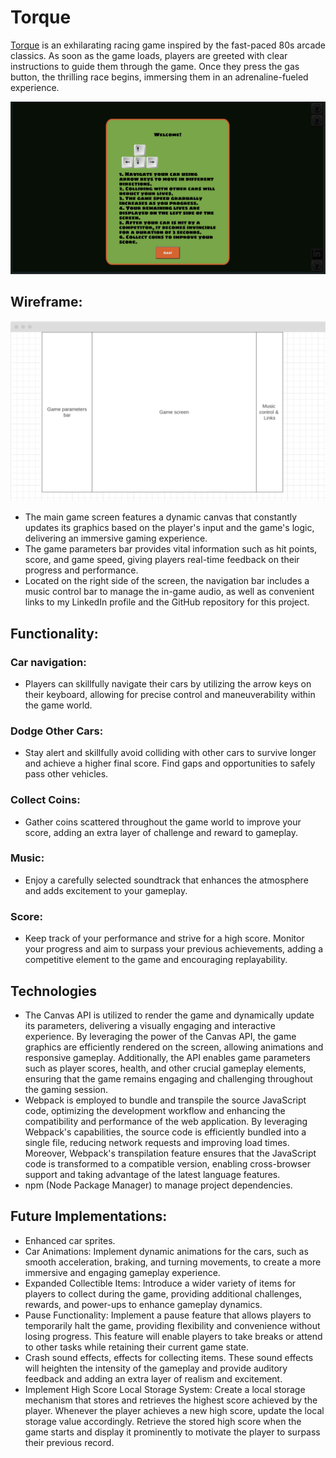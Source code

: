 # Torque

[Torque](https://antonjames-sistence.github.io/Torque/) is an exhilarating racing game inspired by the fast-paced 80s arcade classics. As soon as the game loads, players are greeted with clear instructions to guide them through the game. Once they press the gas button, the thrilling race begins, immersing them in an adrenaline-fueled experience.

![Torque greeting message](./resources/readme/greeting.png)

## Wireframe:

![Torque Wireframe](./resources/readme/wireframe.png)


* The main game screen features a dynamic canvas that constantly updates its graphics based on the player's input and the game's logic, delivering an immersive gaming experience.
* The game parameters bar provides vital information such as hit points, score, and game speed, giving players real-time feedback on their progress and performance.
* Located on the right side of the screen, the navigation bar includes a music control bar to manage the in-game audio, as well as convenient links to my LinkedIn profile and the GitHub repository for this project.

## Functionality:

### Car navigation:

* Players can skillfully navigate their cars by utilizing the arrow keys on their keyboard, allowing for precise control and maneuverability within the game world. 
<!-- navigation img -->
<!-- code img -->

### Dodge Other Cars:

* Stay alert and skillfully avoid colliding with other cars to survive longer and achieve a higher final score. Find gaps and opportunities to safely pass other vehicles.
<!-- dodging img -->
<!-- code img -->

### Collect Coins:

* Gather coins scattered throughout the game world to improve your score, adding an extra layer of challenge and reward to gameplay.
<!-- collecting img -->
<!-- code img -->

### Music:

* Enjoy a carefully selected soundtrack that enhances the atmosphere and adds excitement to your gameplay.

### Score:

*  Keep track of your performance and strive for a high score. Monitor your progress and aim to surpass your previous achievements, adding a competitive element to the game and encouraging replayability.
<!-- score img -->
<!-- code img -->

## Technologies

* The Canvas API is utilized to render the game and dynamically update its parameters, delivering a visually engaging and interactive experience. By leveraging the power of the Canvas API, the game graphics are efficiently rendered on the screen, allowing animations and responsive gameplay. Additionally, the API enables game parameters such as player scores, health, and other crucial gameplay elements, ensuring that the game remains engaging and challenging throughout the gaming session.
* Webpack is employed to bundle and transpile the source JavaScript code, optimizing the development workflow and enhancing the compatibility and performance of the web application. By leveraging Webpack's capabilities, the source code is efficiently bundled into a single file, reducing network requests and improving load times. Moreover, Webpack's transpilation feature ensures that the JavaScript code is transformed to a compatible version, enabling cross-browser support and taking advantage of the latest language features.
* npm (Node Package Manager) to manage project dependencies.

## Future Implementations:

* Enhanced car sprites.
* Car Animations: Implement dynamic animations for the cars, such as smooth acceleration, braking, and turning movements, to create a more immersive and engaging gameplay experience.
* Expanded Collectible Items: Introduce a wider variety of items for players to collect during the game, providing additional challenges, rewards, and power-ups to enhance gameplay dynamics.
* Pause Functionality: Implement a pause feature that allows players to temporarily halt the game, providing flexibility and convenience without losing progress. This feature will enable players to take breaks or attend to other tasks while retaining their current game state.
* Crash sound effects, effects for collecting items. These sound effects will heighten the intensity of the gameplay and provide auditory feedback and adding an extra layer of realism and excitement.
* Implement High Score Local Storage System: Create a local storage mechanism that stores and retrieves the highest score achieved by the player. Whenever the player achieves a new high score, update the local storage value accordingly. Retrieve the stored high score when the game starts and display it prominently to motivate the player to surpass their previous record.

<!-- ## CC Licensing: -->